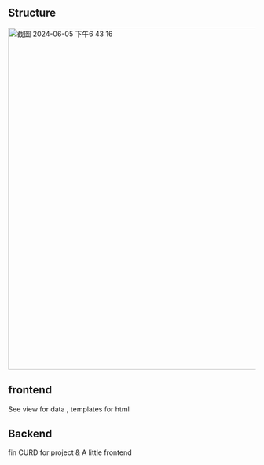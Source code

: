 ## Structure
<img width="695" alt="截圖 2024-06-05 下午6 43 16" src="https://github.com/phi622968143/Arduino_Club/assets/40814498/087309ea-d72a-4690-9402-81dbdbf190e2">

## frontend
See view for data , templates for html
## Backend
fin CURD for project & A little frontend
